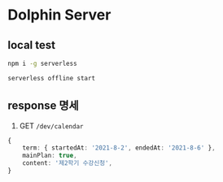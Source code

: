 # Dolphin Server
## local test
```bash
npm i -g serverless

serverless offline start
```
## response 명세
1. GET  `/dev/calendar`
```typescript
{
    term: { startedAt: '2021-8-2', endedAt: '2021-8-6' },
    mainPlan: true,
    content: '제2학기 수강신청',
}
```
